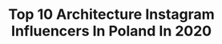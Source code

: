 ---
title: Top 10 Architecture Instagram Influencers In Poland In 2020
description: >-
  Find top architecture Instagram influencers in Poland in 2020. Most popular hashtags: #tv #architecture #igerspoland #artystycznapodroz.
platform: Instagram
profiles:
  - username: "beata_walczynska"
    fullname: >-
      
    location: "Poland"
    followers: 12343
    engagement: 1479
    commentsToLikes: 0.074857
    id: ck13azgmrsy100i19khq0qwde
    verified: false
    hashtags: "#sunnyday, #autumn, #autumnstyle, #lovelyplace"
  - username: "tofje_"
    fullname: >-
      T o f j e
    location: "Poland"
    followers: 281390
    engagement: 1071
    commentsToLikes: 0.015395
    id: ck14hbedp9gzv0i19nr2hj4uc
    verified: false
    hashtags: "#womensday, #christmastree, #mystyle, #shorts"
  - username: "dariianka"
    fullname: >-
      𝘋 𝘈 𝘙 𝘐 𝘈  🖤
    location: "Poland"
    followers: 28887
    engagement: 417
    commentsToLikes: 0.034925
    id: ck5hq3gvssfjv0i119w6w2lvq
    verified: false
    hashtags: "#spodnica, #sukienkanastudni, #coffeedaily, #giossepo"
  - username: "philipiakamil"
    fullname: >-
      Architecture - Kamil Philipiak
    location: "Poland"
    followers: 2858
    engagement: 2653
    commentsToLikes: 0.063781
    id: ck6u1j7qmm22j0j71mf4g7r7x
    verified: false
    hashtags: "#pocket, #sdmtravels, #architecturaldetail, #artystycznapodroz"
  - username: "bartek.kaz"
    fullname: >-
      @bartek.kaz™
    location: "Poland"
    followers: 8486
    engagement: 1413
    commentsToLikes: 0.009089
    id: ck5qa09s7dwko0i11re310nv2
    verified: false
    hashtags: "#mojapolska, #igerseurope, #artofmobile, #perfect"
  - username: "stoptheroc"
    fullname: >-
      Roc Isern
    location: "Poland"
    followers: 162966
    engagement: 243
    commentsToLikes: 0.042824
    id: ck0tsk2zf045q0i19bxfh01sn
    verified: true
    hashtags: "#modernisme, #stayhome, #basel, #baselarchitecture"
  - username: "art_brzo"
    fullname: >-
      Artur Brzozowski
    location: "Poland"
    followers: 4765
    engagement: 1487
    commentsToLikes: 0.033676
    id: ck0vxpwaz04la0i194qcbspzh
    verified: false
    hashtags: "#architectureporn, #igersbasel, #republic, #urbanandstreet"
  - username: "ms.ev"
    fullname: >-
      MS.EV
    location: "Poland"
    followers: 16087
    engagement: 281
    commentsToLikes: 0.027775
    id: ck6tomyoteyf10j71uurltnvh
    verified: false
    hashtags: "#nails, #girl, #citybreak, #nude"
  - username: "depcio"
    fullname: >-
      Maciej Deperas
    location: "Poland"
    followers: 2333
    engagement: 1451
    commentsToLikes: 0.038410
    id: ck5c9avbgb3u40i11pqseqg1c
    verified: false
    hashtags: "#sonya7ii, #smallpeople, #darnaroduradzieckiego, #architecture"
  - username: "mlulko"
    fullname: >-
      Maciek Lulko📍Wrocław
    location: "Poland"
    followers: 5350
    engagement: 793
    commentsToLikes: 0.015618
    id: ck6u1j85im26s0j715c77ww6t
    verified: false
    hashtags: "#wroclaw, #socarchitecture, #easternbloc, #paradiseofminimal"
---